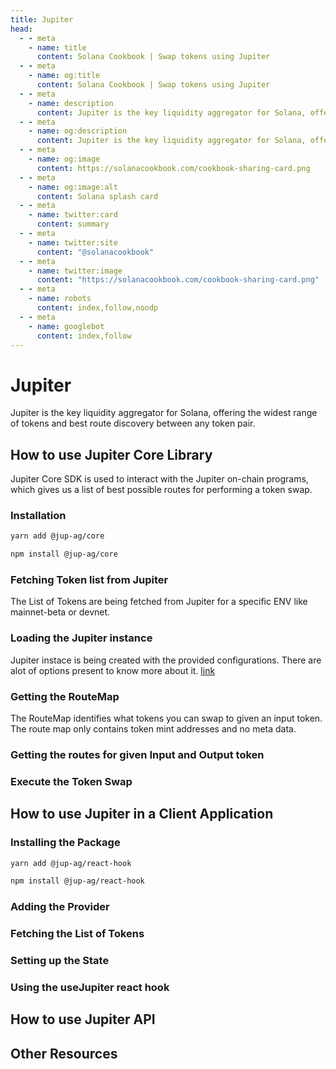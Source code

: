 ```yaml
---
title: Jupiter
head:
  - - meta
    - name: title
      content: Solana Cookbook | Swap tokens using Jupiter
  - - meta
    - name: og:title
      content: Solana Cookbook | Swap tokens using Jupiter
  - - meta
    - name: description
      content: Jupiter is the key liquidity aggregator for Solana, offering the widest range of tokens and best route discovery between any token pair.
  - - meta
    - name: og:description
      content: Jupiter is the key liquidity aggregator for Solana, offering the widest range of tokens and best route discovery between any token pair.
  - - meta
    - name: og:image
      content: https://solanacookbook.com/cookbook-sharing-card.png
  - - meta
    - name: og:image:alt
      content: Solana splash card
  - - meta
    - name: twitter:card
      content: summary
  - - meta
    - name: twitter:site
      content: "@solanacookbook"
  - - meta
    - name: twitter:image
      content: "https://solanacookbook.com/cookbook-sharing-card.png"
  - - meta
    - name: robots
      content: index,follow,noodp
  - - meta
    - name: googlebot
      content: index,follow
---
```


# Jupiter

Jupiter is the key liquidity aggregator for Solana, offering the widest range of tokens and best route discovery between any token pair.

## How to use Jupiter Core Library

Jupiter Core SDK is used to interact with the Jupiter on-chain programs, which gives us a list of best possible routes for performing a token swap.

### Installation

<CodeGroup>
  <CodeGroupItem title="YARN" active>

```bash
yarn add @jup-ag/core
```

  </CodeGroupItem>

  <CodeGroupItem title="NPM">

```bash
npm install @jup-ag/core
```

  </CodeGroupItem>
</CodeGroup>

### Fetching Token list from Jupiter

The List of Tokens are being fetched from Jupiter for a specific ENV like mainnet-beta or devnet.

<SolanaCodeGroup>
  <SolanaCodeGroupItem title="TS" active>

  <template v-slot:default>

@[code](@/code/jupiter/token-list/main.en.ts)

  </template>

  <template v-slot:preview>

@[code](@/code/jupiter/token-list/main.preview.en.ts)

  </template>

  </SolanaCodeGroupItem>

</SolanaCodeGroup>

### Loading the Jupiter instance

Jupiter instace is being created with the provided configurations. There are alot of options present to know more about it. [link](https://docs.jup.ag/jupiter-core/full-guide)

<SolanaCodeGroup>
  <SolanaCodeGroupItem title="TS" active>

  <template v-slot:default>

@[code](@/code/jupiter/loading-instance/main.en.ts)

  </template>

  <template v-slot:preview>

@[code](@/code/jupiter/loading-instance/main.preview.en.ts)

  </template>

  </SolanaCodeGroupItem>

</SolanaCodeGroup>

### Getting the RouteMap

The RouteMap identifies what tokens you can swap to given an input token. The route map only contains token mint addresses and no meta data.

<SolanaCodeGroup>
  <SolanaCodeGroupItem title="TS" active>

  <template v-slot:default>

@[code](@/code/jupiter/route-map/main.en.ts)

  </template>

  <template v-slot:preview>

@[code](@/code/jupiter/route-map/main.preview.en.ts)

  </template>

  </SolanaCodeGroupItem>

</SolanaCodeGroup>

### Getting the routes for given Input and Output token

<SolanaCodeGroup>
  <SolanaCodeGroupItem title="TS" active>

  <template v-slot:default>

@[code](@/code/jupiter/routes/main.en.ts)

  </template>

  <template v-slot:preview>

@[code](@/code/jupiter/routes/main.preview.en.ts)

  </template>

  </SolanaCodeGroupItem>

</SolanaCodeGroup>

### Execute the Token Swap

<SolanaCodeGroup>
  <SolanaCodeGroupItem title="TS" active>

  <template v-slot:default>

@[code](@/code/jupiter/routes/main.en.ts)

  </template>

  <template v-slot:preview>

@[code](@/code/jupiter/routes/main.preview.en.ts)

  </template>

  </SolanaCodeGroupItem>

</SolanaCodeGroup>

## How to use Jupiter in a Client Application

### Installing the Package

<CodeGroup>
  <CodeGroupItem title="YARN" active>

```bash
yarn add @jup-ag/react-hook
```

  </CodeGroupItem>

  <CodeGroupItem title="NPM">

```bash
npm install @jup-ag/react-hook
```

  </CodeGroupItem>
</CodeGroup>

### Adding the Provider

<SolanaCodeGroup>
  <SolanaCodeGroupItem title="TS" active>

  <template v-slot:default>

@[code](@/code/jupiter/providerSetup/main.en.ts)

  </template>

  <template v-slot:preview>

@[code](@/code/jupiter/providerSetup/main.preview.en.ts)

  </template>

  </SolanaCodeGroupItem>

</SolanaCodeGroup>

### Fetching the List of Tokens

<SolanaCodeGroup>
  <SolanaCodeGroupItem title="TS" active>

  <template v-slot:default>

@[code](@/code/jupiter/react-token-list/main.en.ts)

  </template>

  <template v-slot:preview>

@[code](@/code/jupiter/react-token-list/main.preview.en.ts)

  </template>

  </SolanaCodeGroupItem>

</SolanaCodeGroup>

### Setting up the State

<SolanaCodeGroup>
  <SolanaCodeGroupItem title="TS" active>

  <template v-slot:default>

@[code](@/code/jupiter/inputSetup/main.en.ts)

  </template>

  <template v-slot:preview>

@[code](@/code/jupiter/inputSetup/main.preview.en.ts)

  </template>

  </SolanaCodeGroupItem>

</SolanaCodeGroup>

### Using the useJupiter react hook

<SolanaCodeGroup>
  <SolanaCodeGroupItem title="TS" active>

  <template v-slot:default>

@[code](@/code/jupiter/useJupiter/main.en.ts)

  </template>

  <template v-slot:preview>

@[code](@/code/jupiter/useJupiter/main.preview.en.ts)

  </template>

  </SolanaCodeGroupItem>

</SolanaCodeGroup>

## How to use Jupiter API

## Other Resources

<!-- - [Client Libraries](https://docs.pyth.network/consumers/client-libraries)
- [JS Example Code](https://github.dev/solana-labs/solana/tree/master/web3.js/examples)
- [Rust Example Code](https://github.com/project-serum/anchor/tree/master/tests/pyth)
- [Anchor Example Code](https://github.com/0xPratik/pyth-anchor-example) -->
